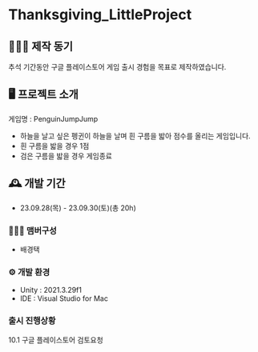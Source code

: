 # Thanksgiving_LittleProject

## 👨🏻‍💻 제작 동기
추석 기간동안 구글 플레이스토어 게임 출시 경험을 목표로 제작하였습니다.

## 🖥️ 프로젝트 소개
게임명 : PenguinJumpJump
- 하늘을 날고 싶은 펭귄이 하늘을 날며 흰 구름을 밟아 점수를 올리는 게임입니다.
- 흰 구름을 밟을 경우 1점
- 검은 구름을 밟을 경우 게임종료

## 🕰️ 개발 기간
* 23.09.28(목) - 23.09.30(토)(총 20h)

### 🧑‍🤝‍🧑 맴버구성
 - 배경택
   
### ⚙️ 개발 환경
- Unity   : 2021.3.29f1
- IDE     : Visual Studio for Mac

### 출시 진행상황
10.1 구글 플레이스토어 검토요청
